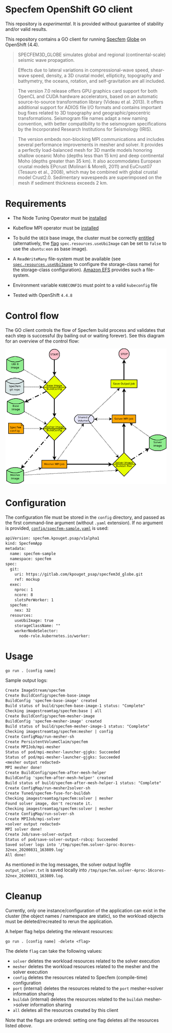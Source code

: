 Specfem OpenShift GO client
===========================

This repository is *experimental*. It is provided without guarantee of
stability and/or valid results.

This repository contains a GO client for running
[Specfem](https://geodynamics.org/cig/software/specfem3d_globe/)
[Globe](https://github.com/geodynamics/specfem3d_globe) on OpenShift
(4.4).

>  SPECFEM3D_GLOBE simulates global and regional (continental-scale) seismic wave propagation.

> Effects due to lateral variations in compressional-wave speed, shear-wave speed, density, a 3D crustal model, ellipticity, topography and bathymetry, the oceans, rotation, and self-gravitation are all included.

> The version 7.0 release offers GPU graphics card support for both OpenCL and CUDA hardware accelerators, based on an automatic source-to-source transformation library (Videau et al. 2013). It offers additional support for ADIOS file I/O formats and contains important bug fixes related to 3D topography and geographic/geocentric transformations. Seismogram file names adapt a new naming convention, with better compatibility to the seismogram specifications by the Incorporated Research Institutions for Seismology (IRIS).

> The version embeds non-blocking MPI communications and includes several performance improvements in mesher and solver. It provides a perfectly load-balanced mesh for 3D mantle models honoring shallow oceanic Moho (depths less than 15 km) and deep continental Moho (depths greater than 35 km). It also accommodates European crustal models EPcrust (Molinari & Morelli, 2011) and EuCrust07 (Tesauro et al., 2008), which may be combined with global crustal model Crust2.0. Sedimentary wavespeeds are superimposed on the mesh if sediment thickness exceeds 2 km. 

Requirements
============

* The Node Tuning Operator must be [installed](https://github.com/openshift/cluster-node-tuning-operator)
* Kubeflow MPI operator must be [installed](https://github.com/kubeflow/mpi-operator#installation)

* To build the `UBI8` base image, the cluster must be correctly
  [entitled](https://www.openshift.com/blog/how-to-use-entitled-image-builds-to-build-drivercontainers-with-ubi-on-openshift)
  (alternatively, the
  [flag](https://gitlab.com/kpouget_psap/specfem-client/-/blob/master/config/specfem-sample.yaml#L17)
  `spec.resources.useUbiImage` can be set to `false` to use the
  `ubuntu:eon` as base image).
* A `ReadWriteMany` file-system must be available (see
  [`spec.resources.useUbiImage`](https://gitlab.com/kpouget_psap/specfem-client/-/blob/master/config/specfem-sample.yaml#L18)
  to configure the storage-class name) for the storage-class
  configuration). [Amazon EFS](https://aws.amazon.com/efs/) provides
  such a file-system.
* Environment variable `KUBECONFIG` must point to a valid `kubeconfig`
  file
* Tested with OpenShift `4.4.8`

Control flow
============

The GO client controls the flow of Specfem build process and validates
that each step is successful (by bailing out or waiting forever). See
this diagram for an overview of the control flow:

![Control flow of Specfem GO client](specfem_flow.png)

Configuration
=============

The configuration file must be stored in the `config` directory, and
passed as the first command-line argument (without `.yaml`
extension). If no argument is provided,
[`config/specfem-sample.yaml`](https://gitlab.com/kpouget_psap/specfem-client/-/blob/master/config/specfem-sample.yaml)
is used:

```
apiVersion: specfem.kpouget.psap/v1alpha1
kind: SpecfemApp
metadata:
  name: specfem-sample
  namespace: specfem
spec:
  git:
    uri: https://gitlab.com/kpouget_psap/specfem3d_globe.git
    ref: mockup
  exec:
    nproc: 1
    ncore: 8
    slotsPerWorker: 1
  specfem:
    nex: 32
  resources:
    useUbiImage: true
    storageClassName: ""
    workerNodeSelector:
      node-role.kubernetes.io/worker:
```

Usage
=====

```
go run . [config name]
```

Sample output logs:

```
Create ImageStream/specfem
Create BuildConfig/specfem-base-image
BuildConfig 'specfem-base-image' created
Build status of build/specfem-base-image-1 status: "Complete"
Checking imagestreamtag/specfem:base | all
Create BuildConfig/specfem-mesher-image
BuildConfig 'specfem-mesher-image' created
Build status of build/specfem-mesher-image-1 status: "Complete"
Checking imagestreamtag/specfem:mesher | config
Create ConfigMap/run-mesher-sh
Create PersistentVolumeClaim/specfem
Create MPIJob/mpi-mesher
Status of pod/mpi-mesher-launcher-gjgks: Succeeded
Status of pod/mpi-mesher-launcher-gjgks: Succeeded
<mesher output redacted>
MPI mesher done!
Create BuildConfig/specfem-after-mesh-helper
BuildConfig 'specfem-after-mesh-helper' created
Build status of build/specfem-after-mesh-helper-1 status: "Complete"
Create ConfigMap/run-mesher2solver-sh
Create Tuned/specfem-fuse-for-buildah
Checking imagestreamtag/specfem:solver | mesher
Found solver image, don't recreate it.
Checking imagestreamtag/specfem:solver | mesher
Create ConfigMap/run-solver-sh
Create MPIJob/mpi-solver
<solver output redacted>
MPI solver done!
Create Job/save-solver-output
Status of pod/save-solver-output-rsbcq: Succeeded
Saved solver logs into '/tmp/specfem.solver-1proc-8cores-32nex_20200831_163809.log'
All done!
```

As mentioned in the log messages, the solver output logfile
`output_solver.txt` is saved locally into
`/tmp/specfem.solver-4proc-16cores-32nex_20200831_163809.log`.

Cleanup
=======

Currently, only one instance/configuration of the application can
exist in the cluster (the object names / namespace are static), so the
workload objects must be deleted/recreated to rerun the application.

A helper flag helps deleting the relevant resources:

```
go run . [config name] -delete <flag>
```

The delete `flag` can take the following values:

- `solver` deletes the workload resources related to the solver execution
- `mesher` deletes the workload resources related to the mesher and
  the solver execution
- `config` deletes the resources related to Specfem (compile-time) configuration
- `port` (internal) deletes the resources related to the `port`
mesher->solver information sharing
- `buildah` (internal) deletes the resources related to the `buildah`
mesher->solver information sharing
- `all` deletes all the resources created by this client

Note that the flags are ordered: setting one flag deletes all the
resources listed *above*.
